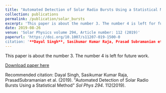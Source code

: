 ```yaml
---
title: "Automated Detection of Solar Radio Bursts Using a Statistical Method"
collection: publications
permalink: /publication/solar_bursts
excerpt: 'This paper is about the number 3. The number 4 is left for future work.'
date: 2019-08-26
venue: 'Solar Physics volume 294, Article number: 112 (2019)'
paperurl: 'https://doi.org/10.1007/s11207-019-1500-0
citation: '**Dayal Singh**, Sasikumar Kumar Raja, Prasad Subramanian et al. Automated Detection of Solar Radio Bursts Using a Statistical Method. Sol Phys 294, 112 (2019). 
---
```

This paper is about the number 3. The number 4 is left for future work.

[Download paper here](https://doi.org/10.1007/s11207-019-1500-0)

Recommended citation: Dayal Singh, Sasikumar Kumar Raja, PrasadSubramanian et al. (2019). "Automated Detection of Solar Radio Bursts Using a Statistical Method" <i>Sol Phys 294</i>. 112(2019).